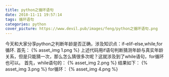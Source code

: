 ```yaml
---
title: python之循环语句
date: 2018-11-11 19:57:14
tags: 循环语句
categories: python
cover_picture: https://www.devil.pub/images/feng/python之循环语句.png
---
```

今天和大家分享python之判断年龄是否正确，涉及知识点：if-elif-else,while,for循环.
首先：
{% asset_img 1.png %}
上述代码用if语句判断猜测年龄与真实年龄关系，但是只能猜一次，那么怎么猜很多次呢？这就涉及到了while语句，for循环也可以。
首先，while语句的：
{% asset_img 2.png %}
结果如下：
{% asset_img 3.png %}
for循环：
{% asset_img 4.png %}

